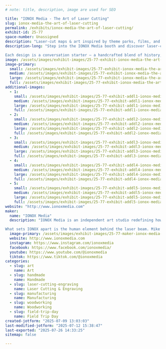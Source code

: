 ```yaml
---
# note: title, description, image are used for SEO

title: "IONOX Media - The Art of Laser Cutting"
slug: ionox-media-the-art-of-laser-cutting
permalink: /exhibits/ionox-media-the-art-of-laser-cutting/
exhibit-id: 25-77
space-number: Unassigned
description: "Laser-cut maps & art inspired by theme parks, films, and nostalgic places."
description-long: "Step into the IONOX Media booth and discover laser-cut art that captures the magic of the places and stories you love. From detailed topographic maps of legendary theme parks and resorts to imaginative tributes to iconic movies, every piece is crafted with precision and a deep respect for nostalgia. Using advanced laser technology, Mike and Kara transform wood into layered works that feel both modern and timeless.

Each design is a conversation starter — a handcrafted blend of history, pop culture, and storytelling. Whether you’re a lifelong fan of theme parks, a movie buff, or just someone who appreciates unique art, IONOX Media’s creations invite you to revisit your favorite memories in a whole new way. Come see how lasers, craftsmanship, and a spark of imagination can bring your favorite worlds to life!"
image: /assets/images/exhibit-images/25-77-exhibit-ionox-media-the-art-of-laser-cutting-ionox-booth-1-large.jpg
image-primary: 
  small: /assets/images/exhibit-images/25-77-exhibit-ionox-media-the-art-of-laser-cutting-ionox-booth-1-small.jpg
  medium: /assets/images/exhibit-images/25-77-exhibit-ionox-media-the-art-of-laser-cutting-ionox-booth-1-medium.jpg
  large: /assets/images/exhibit-images/25-77-exhibit-ionox-media-the-art-of-laser-cutting-ionox-booth-1-large.jpg
  full: /assets/images/exhibit-images/25-77-exhibit-ionox-media-the-art-of-laser-cutting-ionox-booth-1-full.jpg
additional-images: 
  - 1:
    small: /assets/images/exhibit-images/25-77-exhibit-addl1-ionox-media-the-art-of-laser-cutting-7c573e7b-feba-4781-86bc-ad039e9f3e8b-small.jpg
    medium: /assets/images/exhibit-images/25-77-exhibit-addl1-ionox-media-the-art-of-laser-cutting-7c573e7b-feba-4781-86bc-ad039e9f3e8b-medium.jpg
    large: /assets/images/exhibit-images/25-77-exhibit-addl1-ionox-media-the-art-of-laser-cutting-7c573e7b-feba-4781-86bc-ad039e9f3e8b-large.jpg
    full: /assets/images/exhibit-images/25-77-exhibit-addl1-ionox-media-the-art-of-laser-cutting-7c573e7b-feba-4781-86bc-ad039e9f3e8b-full.jpg
  - 2:
    small: /assets/images/exhibit-images/25-77-exhibit-addl2-ionox-media-the-art-of-laser-cutting-5881cc27-3dce-4105-94e1-6b8f69aec88a-small.jpg
    medium: /assets/images/exhibit-images/25-77-exhibit-addl2-ionox-media-the-art-of-laser-cutting-5881cc27-3dce-4105-94e1-6b8f69aec88a-medium.jpg
    large: /assets/images/exhibit-images/25-77-exhibit-addl2-ionox-media-the-art-of-laser-cutting-5881cc27-3dce-4105-94e1-6b8f69aec88a-large.jpg
    full: /assets/images/exhibit-images/25-77-exhibit-addl2-ionox-media-the-art-of-laser-cutting-5881cc27-3dce-4105-94e1-6b8f69aec88a-full.jpg
  - 3:
    small: /assets/images/exhibit-images/25-77-exhibit-addl3-ionox-media-the-art-of-laser-cutting-70470f92-1f78-453e-80f4-a46f2d84ad50-small.jpg
    medium: /assets/images/exhibit-images/25-77-exhibit-addl3-ionox-media-the-art-of-laser-cutting-70470f92-1f78-453e-80f4-a46f2d84ad50-medium.jpg
    large: /assets/images/exhibit-images/25-77-exhibit-addl3-ionox-media-the-art-of-laser-cutting-70470f92-1f78-453e-80f4-a46f2d84ad50-large.jpg
    full: /assets/images/exhibit-images/25-77-exhibit-addl3-ionox-media-the-art-of-laser-cutting-70470f92-1f78-453e-80f4-a46f2d84ad50-full.jpg
  - 4:
    small: /assets/images/exhibit-images/25-77-exhibit-addl4-ionox-media-the-art-of-laser-cutting-a7321c5d-9cd9-4975-bac4-94f82e80bef6-small.jpg
    medium: /assets/images/exhibit-images/25-77-exhibit-addl4-ionox-media-the-art-of-laser-cutting-a7321c5d-9cd9-4975-bac4-94f82e80bef6-medium.jpg
    large: /assets/images/exhibit-images/25-77-exhibit-addl4-ionox-media-the-art-of-laser-cutting-a7321c5d-9cd9-4975-bac4-94f82e80bef6-large.jpg
    full: /assets/images/exhibit-images/25-77-exhibit-addl4-ionox-media-the-art-of-laser-cutting-a7321c5d-9cd9-4975-bac4-94f82e80bef6-full.jpg
  - 5:
    small: /assets/images/exhibit-images/25-77-exhibit-addl5-ionox-media-the-art-of-laser-cutting-b8daf6f3-5b93-4b7f-b65b-8858613d75fe-small.jpg
    medium: /assets/images/exhibit-images/25-77-exhibit-addl5-ionox-media-the-art-of-laser-cutting-b8daf6f3-5b93-4b7f-b65b-8858613d75fe-medium.jpg
    large: /assets/images/exhibit-images/25-77-exhibit-addl5-ionox-media-the-art-of-laser-cutting-b8daf6f3-5b93-4b7f-b65b-8858613d75fe-large.jpg
    full: /assets/images/exhibit-images/25-77-exhibit-addl5-ionox-media-the-art-of-laser-cutting-b8daf6f3-5b93-4b7f-b65b-8858613d75fe-full.jpg
website: "http://www.ionoxmedia.com"
maker: 
  name: "IONOX Media"
  description: "IONOX Media is an independent art studio redefining how laser technology can transform nostalgia and pop culture into tangible works of art. Founded and operated by partners Mike and Kara, the company specializes in intricately detailed, laser-cut designs, from topographic maps of iconic theme parks to one-of-a-kind pieces inspired by classic films and fictional worlds. Each design blends modern digital precision with a craftsman’s touch, showcasing how lasers can etch, cut, and layer materials to capture depth, history, and storytelling in ways traditional methods simply can’t.

What sets IONOX apart is the human element behind the laser beam. Mike’s deep-rooted passion for theme park history and cinematic lore, combined with Kara’s steady hand in production and design, fuels a business that has evolved from a garage side project to a six-figure operation with corporate commissions and devoted fans. In an era of mass production, IONOX Media proves that a small team armed with lasers, and a big imagination, can create art that’s equal parts high-tech and heartfelt."
  image-primary: /assets/images/exhibit-images/25-77-maker-ionox-media-the-art-of-laser-cutting-463743462-1076319291160776-5381759150208859996-n-medium.jpg
  website: http://www.ionoxmedia.com
  instagram: https://www.instagram.com/ionoxmedia
  facebook: https://www.facebook.com/ionoxmedia/
  youtube: https://www.youtube.com/@ionoxmedia
  tiktok: https://www.tiktok.com/@ionoxmedia
categories: 
  - slug: art
    name: Art
  - slug: handmade
    name: Handmade
  - slug: laser-cutting-engraving
    name: Laser Cutting & Engraving
  - slug: manufacturing
    name: Manufacturing
  - slug: woodworking
    name: Woodworking
  - slug: field-trip-day
    name: Field Trip Day
created-jotform: "2025-07-09 13:03:03"
last-modified-jotform: "2025-07-12 15:38:47"
last-exported: "2025-07-26 14:33:25"
sitemap: false

---
```

